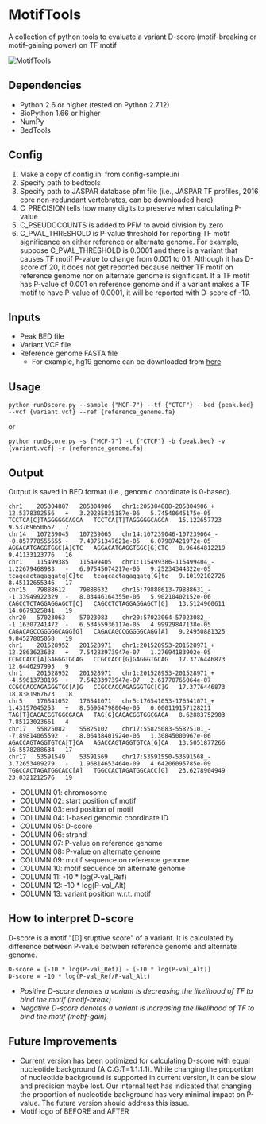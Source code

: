 # MotifTools
A collection of python tools to evaluate a variant D-score (motif-breaking or motif-gaining power) on TF motif

![MotifTools](https://docs.google.com/a/yale.edu/uc?authuser=1&id=0B1hrcjjDSLuXamFwakx1SHpuc28&export=download)

## Dependencies

* Python 2.6 or higher (tested on Python 2.7.12)
* BioPython 1.66 or higher
* NumPy
* BedTools

## Config

1. Make a copy of config.ini from config-sample.ini
2. Specify path to bedtools
3. Specify path to JASPAR database pfm file (i.e., JASPAR TF profiles, 2016 core non-redundant vertebrates, can be downloaded [here](http://jaspar.genereg.net/html/DOWNLOAD/JASPAR_CORE/pfm/nonredundant/pfm_vertebrates.txt))
4. C_PRECISION tells how many digits to preserve when calculating P-value
5. C_PSEUDOCOUNTS is added to PFM to avoid division by zero
6. C_PVAL_THRESHOLD is P-value threshold for reporting TF motif significance on either reference or alternate genome. For example, suppose C_PVAL_THRESHOLD is 0.0001 and there is a variant that causes TF motif P-value to change from 0.001 to 0.1. Although it has D-score of 20, it does not get reported because neither TF motif on reference genome nor on alternate genome is significant. If a TF motif has P-value of 0.001 on reference genome and if a variant makes a TF motif to have P-value of 0.0001, it will be reported with D-score of -10.

## Inputs

* Peak BED file
* Variant VCF file
* Reference genome FASTA file
  * For example, hg19 genome can be downloaded from [here](http://hgdownload.cse.ucsc.edu/goldenPath/hg19/bigZips/)  

## Usage

```shell
python runDscore.py --sample {"MCF-7"} --tf {"CTCF"} --bed {peak.bed} --vcf {variant.vcf} --ref {reference_genome.fa}
```

or

```shell
python runDscore.py -s {"MCF-7"} -t {"CTCF"} -b {peak.bed} -v {variant.vcf} -r {reference_genome.fa}
```

## Output

Output is saved in BED format (i.e., genomic coordinate is 0-based).

```
chr1	205304887	205304906	chr1:205304888-205304906_+	12.5378302556	+	3.20285835187e-06	5.74540645175e-05	TCCTCA[C]TAGGGGGCAGCA	TCCTCA[T]TAGGGGGCAGCA	15.122657723	9.53769650652	7
chr14	107239045	107239065	chr14:107239046-107239064_-	-0.857778555555	-	7.40751347621e-05	6.07987421972e-05	AGGACATGAGGTGGC[A]CTC	AGGACATGAGGTGGC[G]CTC	8.96464812219	9.41133123776	16
chr1	115499385	115499405	chr1:115499386-115499404_-	1.22679468983	-	6.97545074217e-05	9.25234344322e-05	tcagcactagaggatg[C]tc	tcagcactagaggatg[G]tc	9.10192102726	8.45112655346	17
chr15	79888612	79888632	chr15:79888613-79888631_-	-1.33949922329	-	8.03446164355e-06	5.90210402152e-06	CAGCCTCTAGGAGGAGCT[C]	CAGCCTCTAGGAGGAGCT[G]	13.5124960611	14.0679325841	19
chr20	57023063	57023083	chr20:57023064-57023082_-	-1.16307241472	-	6.53455936117e-05	4.99929847138e-05	CAGACAGCCGGGGGCAGG[G]	CAGACAGCCGGGGGCAGG[A]	9.24950881325	9.84527805058	19
chr1	201528952	201528971	chr1:201528953-201528971_+	12.2863623638	+	7.54283973947e-07	1.27694183902e-05	CCGCCACC[A]GAGGGTGCAG	CCGCCACC[G]GAGGGTGCAG	17.3776446873	12.6446297995	9
chr1	201528952	201528971	chr1:201528953-201528971_+	-4.59613738195	+	7.54283973947e-07	2.61770765064e-07	CCGCCACCAGAGGGTGC[A]G	CCGCCACCAGAGGGTGC[C]G	17.3776446873	18.8381967673	18
chr5	176541052	176541071	chr5:176541053-176541071_+	1.43157045253	+	8.56964798004e-05	0.000119157128211	TAG[T]CACACGGTGGCGACA	TAG[G]CACACGGTGGCGACA	8.62883752903	7.85123023661	4
chr17	55825082	55825102	chr17:55825083-55825101_-	-7.89814065592	-	8.06438401924e-06	1.30845000967e-06	AGACCAGTAGGTGTCA[T]CA	AGACCAGTAGGTGTCA[G]CA	13.5051877266	16.5578288634	17
chr17	53591549	53591569	chr17:53591550-53591568_-	3.72653409279	-	1.96814653464e-09	4.64206095785e-09	TGGCCACTAGATGGCACC[A]	TGGCCACTAGATGGCACC[G]	23.6278904949	23.0321212576	19
```

* COLUMN 01: chromosome
* COLUMN 02: start position of motif
* COLUMN 03: end position of motif
* COLUMN 04: 1-based genomic coordinate ID
* COLUMN 05: D-score
* COLUMN 06: strand
* COLUMN 07: P-value on reference genome
* COLUMN 08: P-value on alternate genome
* COLUMN 09: motif sequence on reference genome
* COLUMN 10: motif sequence on alternate genome
* COLUMN 11: -10 * log(P-val_Ref)
* COLUMN 12: -10 * log(P-val_Alt)
* COLUMN 13: variant position w.r.t. motif

## How to interpret D-score

D-score is a motif "[D]isruptive score" of a variant. It is calculated by difference between P-value between reference genome and alternate genome.

```
D-score = [-10 * log(P-val_Ref)] - [-10 * log(P-val_Alt)]
D-score = -10 * log(P-val_Ref/P-val_Alt)
```

* *Positive D-score denotes a variant is decreasing the likelihood of TF to bind the motif (motif-break)*
* *Negative D-score denotes a variant is increasing the likelihood of TF to bind the motif (motif-gain)*


## Future Improvements

* Current version has been optimized for calculating D-score with equal nucleotide background (A:C:G:T=1:1:1:1). While changing the proportion of nucleotide background is supported in current version, it can be slow and precision maybe lost. Our internal test has indicated that changing the proportion of nucleotide background has very minimal impact on P-value. The future version should address this issue.
* Motif logo of BEFORE and AFTER
